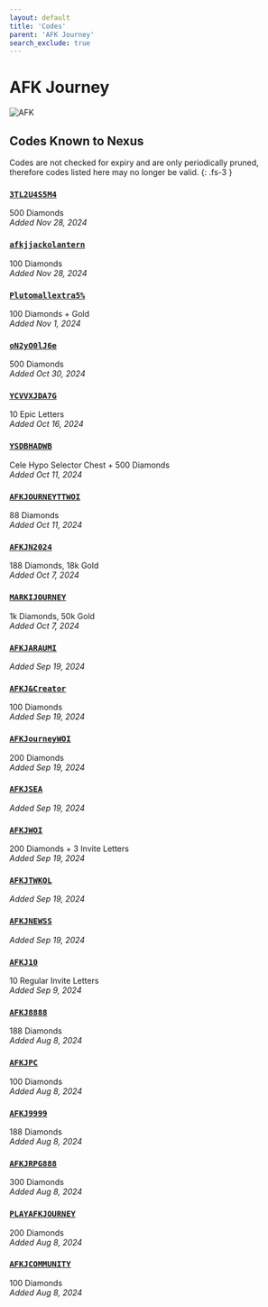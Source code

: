 ```yaml
---
layout: default
title: 'Codes'
parent: 'AFK Journey'
search_exclude: true
---
```


# AFK Journey

![AFK](https://cdn.discordapp.com/emojis/1323743261961093183.png)

## Codes Known to Nexus

Codes are not checked for expiry and are only periodically pruned, therefore codes listed here may no longer be valid.
{: .fs-3 }

### [`3TL2U4S5M4`](https://clipboard.nexus-codes.app/?copy=3TL2U4S5M4)

500 Diamonds<br />*Added Nov 28, 2024*

### [`afkjjackolantern`](https://clipboard.nexus-codes.app/?copy=afkjjackolantern)

100 Diamonds<br />*Added Nov 28, 2024*

### [`Plutomallextra5%`](https://clipboard.nexus-codes.app/?copy=Plutomallextra5%25)

100 Diamonds + Gold<br />*Added Nov 1, 2024*

### [`oN2yO0lJ6e`](https://clipboard.nexus-codes.app/?copy=oN2yO0lJ6e)

500 Diamonds<br />*Added Oct 30, 2024*

### [`YCVVXJDA7G`](https://clipboard.nexus-codes.app/?copy=YCVVXJDA7G)

10 Epic Letters<br />*Added Oct 16, 2024*

### [`YSDBHADWB`](https://clipboard.nexus-codes.app/?copy=YSDBHADWB)

Cele Hypo Selector Chest + 500 Diamonds<br />*Added Oct 11, 2024*

### [`AFKJOURNEYTTWOI`](https://clipboard.nexus-codes.app/?copy=AFKJOURNEYTTWOI)

88 Diamonds<br />*Added Oct 11, 2024*

### [`AFKJN2024`](https://clipboard.nexus-codes.app/?copy=AFKJN2024)

188 Diamonds, 18k Gold<br />*Added Oct 7, 2024*

### [`MARKIJOURNEY`](https://clipboard.nexus-codes.app/?copy=MARKIJOURNEY)

1k Diamonds, 50k Gold<br />*Added Oct 7, 2024*

### [`AFKJARAUMI`](https://clipboard.nexus-codes.app/?copy=AFKJARAUMI)

*Added Sep 19, 2024*

### [`AFKJ&Creator`](https://clipboard.nexus-codes.app/?copy=AFKJ%26Creator)

100 Diamonds<br />*Added Sep 19, 2024*

### [`AFKJourneyWOI`](https://clipboard.nexus-codes.app/?copy=AFKJourneyWOI)

200 Diamonds<br />*Added Sep 19, 2024*

### [`AFKJSEA`](https://clipboard.nexus-codes.app/?copy=AFKJSEA)

*Added Sep 19, 2024*

### [`AFKJWOI`](https://clipboard.nexus-codes.app/?copy=AFKJWOI)

200 Diamonds + 3 Invite Letters<br />*Added Sep 19, 2024*

### [`AFKJTWKOL`](https://clipboard.nexus-codes.app/?copy=AFKJTWKOL)

*Added Sep 19, 2024*

### [`AFKJNEWSS`](https://clipboard.nexus-codes.app/?copy=AFKJNEWSS)

*Added Sep 19, 2024*

### [`AFKJ10`](https://clipboard.nexus-codes.app/?copy=AFKJ10)

10 Regular Invite Letters<br />*Added Sep 9, 2024*

### [`AFKJ8888`](https://clipboard.nexus-codes.app/?copy=AFKJ8888)

188 Diamonds<br />*Added Aug 8, 2024*

### [`AFKJPC`](https://clipboard.nexus-codes.app/?copy=AFKJPC)

100 Diamonds<br />*Added Aug 8, 2024*

### [`AFKJ9999`](https://clipboard.nexus-codes.app/?copy=AFKJ9999)

188 Diamonds<br />*Added Aug 8, 2024*

### [`AFKJRPG888`](https://clipboard.nexus-codes.app/?copy=AFKJRPG888)

300 Diamonds<br />*Added Aug 8, 2024*

### [`PLAYAFKJOURNEY`](https://clipboard.nexus-codes.app/?copy=PLAYAFKJOURNEY)

200 Diamonds<br />*Added Aug 8, 2024*

### [`AFKJCOMMUNITY`](https://clipboard.nexus-codes.app/?copy=AFKJCOMMUNITY)

100 Diamonds<br />*Added Aug 8, 2024*